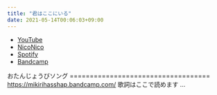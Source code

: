 ```yaml
---
title: "君はここにいる"
date: 2021-05-14T00:06:03+09:00
---
```


- [YouTube](https://www.youtube.com/watch?UlhSvrtvVA8)
- [NicoNico](https://nico.ms/sm38732462)
- [Spotify](https://open.spotify.com/track/6zZu9lQIhfalI9Ge8Vab9e)
- [Bandcamp](https://mikirihasshap.bandcamp.com/track/--188)

おたんじょうびソング =================================== https://mikirihasshap.bandcamp.com/ 歌詞はここで読めます ...